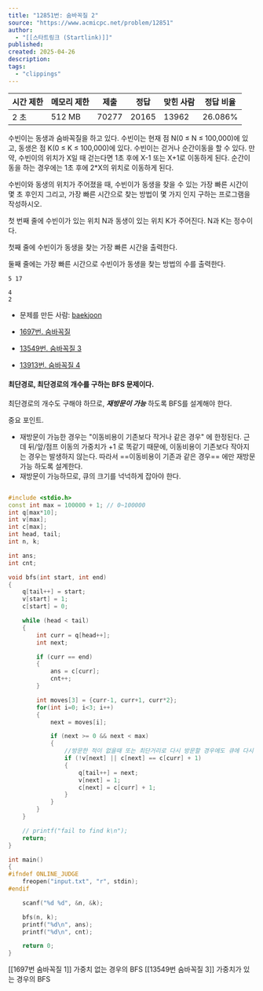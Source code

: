 ```yaml
---
title: "12851번: 숨바꼭질 2"
source: "https://www.acmicpc.net/problem/12851"
author:
  - "[[스타트링크 (Startlink)]]"
published:
created: 2025-04-26
description:
tags:
  - "clippings"
---
```

| 시간 제한 | 메모리 제한 | 제출    | 정답    | 맞힌 사람 | 정답 비율   |
| ----- | ------ | ----- | ----- | ----- | ------- |
| 2 초   | 512 MB | 70277 | 20165 | 13962 | 26.086% |

수빈이는 동생과 숨바꼭질을 하고 있다. 수빈이는 현재 점 N(0 ≤ N ≤ 100,000)에 있고, 동생은 점 K(0 ≤ K ≤ 100,000)에 있다. 수빈이는 걷거나 순간이동을 할 수 있다. 만약, 수빈이의 위치가 X일 때 걷는다면 1초 후에 X-1 또는 X+1로 이동하게 된다. 순간이동을 하는 경우에는 1초 후에 2\*X의 위치로 이동하게 된다.

수빈이와 동생의 위치가 주어졌을 때, 수빈이가 동생을 찾을 수 있는 가장 빠른 시간이 몇 초 후인지 그리고, 가장 빠른 시간으로 찾는 방법이 몇 가지 인지 구하는 프로그램을 작성하시오.

첫 번째 줄에 수빈이가 있는 위치 N과 동생이 있는 위치 K가 주어진다. N과 K는 정수이다.

첫째 줄에 수빈이가 동생을 찾는 가장 빠른 시간을 출력한다.

둘째 줄에는 가장 빠른 시간으로 수빈이가 동생을 찾는 방법의 수를 출력한다.

```
5 17
```

```
4
2
```

- 문제를 만든 사람: [baekjoon](https://www.acmicpc.net/user/baekjoon)

- [1697번. 숨바꼭질](https://www.acmicpc.net/problem/1697)
- [13549번. 숨바꼭질 3](https://www.acmicpc.net/problem/13549)
- [13913번. 숨바꼭질 4](https://www.acmicpc.net/problem/13913)



#### 최단경로, 최단경로의 개수를 구하는 BFS 문제이다.  

최단경로의 개수도 구해야 하므로,  ***재방문이 가능*** 하도록 BFS를 설계해야 한다.

중요 포인트.
* 재방문이 가능한 경우는 "이동비용이 기존보다 작거나 같은 경우" 에 한정된다.
근데 뒤/앞/점프 이동의 가중치가 +1 로 똑같기 때문에,  이동비용이 기존보다 작아지는 경우는 발생하지 않는다. 따라서  ==이동비용이 기존과 같은 경우==  에만 재방문 가능 하도록 설계한다. 
* 재방문이 가능하므로, 큐의 크기를 넉넉하게 잡아야 한다.

```cpp

#include <stdio.h>
const int max = 100000 + 1; // 0~100000
int q[max*10];
int v[max];
int c[max];
int head, tail;
int n, k;

int ans;
int cnt;

void bfs(int start, int end)
{
    q[tail++] = start;
    v[start] = 1;
    c[start] = 0;

    while (head < tail)
    {
        int curr = q[head++];
        int next;

        if (curr == end)
        {
            ans = c[curr];
            cnt++;
        }

        int moves[3] = {curr-1, curr+1, curr*2};
        for(int i=0; i<3; i++)
        {
            next = moves[i];

            if (next >= 0 && next < max)
            {
                //방문한 적이 없을때 또는 최단거리로 다시 방문할 경우에도 큐에 다시 넣는다.
                if (!v[next] || c[next] == c[curr] + 1)
                {
                    q[tail++] = next;
                    v[next] = 1;
                    c[next] = c[curr] + 1;
                }
            }
        }
    }

    // printf("fail to find k\n");
    return;
}

int main()
{
#ifndef ONLINE_JUDGE
    freopen("input.txt", "r", stdin);
#endif

    scanf("%d %d", &n, &k);

    bfs(n, k);
    printf("%d\n", ans);
    printf("%d\n", cnt);

    return 0;
}
```



 [[1697번 숨바꼭질 1]]        가중치 없는 경우의 BFS
 [[13549번 숨바꼭질 3]]    가중치가 있는 경우의 BFS